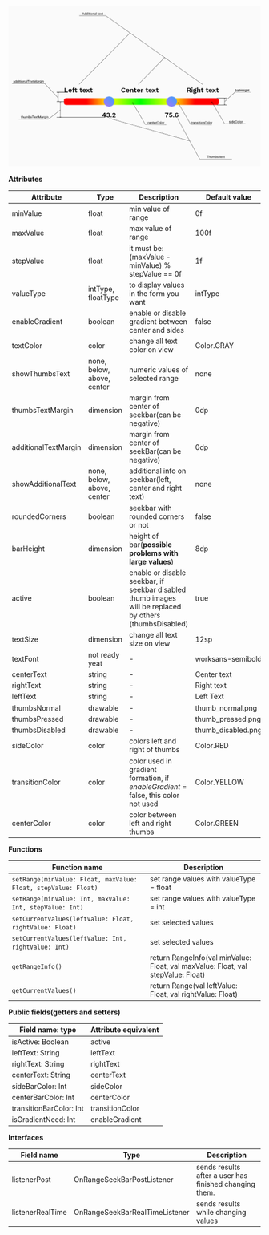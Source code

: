 ![alt text](example.png)

**Attributes**
                    
Attribute  | Type | Description | Default value
-----------|-------|-------------|-----------
minValue  | float | min value of range | 0f
maxValue  | float | max value of range | 100f
stepValue | float | it must be: (maxValue - minValue) % stepValue == 0f | 1f
valueType | intType, floatType | to display values in the form you want | intType
enableGradient | boolean | enable or disable gradient between center and sides | false
textColor | color | change all text color on view | Color.GRAY
showThumbsText | none, below, above, center | numeric values of selected range | none
thumbsTextMargin | dimension  | margin from center of seekbar(сan be negative) | 0dp
additionalTextMargin | dimension | margin from center of seekBar(сan be negative) | 0dp
showAdditionalText | none, below, above, center | additional info on seekbar(left, center and right text)  | none
roundedCorners | boolean | seekbar with rounded corners or not | false
barHeight | dimension | height of bar(**possible problems with large values**) | 8dp
active | boolean | enable or disable seekbar, if seekbar disabled thumb images will be replaced by others (thumbsDisabled) | true
textSize | dimension | change all text size on view | 12sp
textFont | not ready yeat | - | worksans-semibold
centerText | string | - | Center text
rightText | string | - | Right text
leftText | string | - | Left Text
thumbsNormal | drawable | - | thumb_normal.png
thumbsPressed | drawable | - | thumb_pressed.png
thumbsDisabled | drawable | - | thumb_disabled.png
sideColor | color | colors left and right of thumbs | Color.RED
transitionColor | color | color used in gradient formation, if *enableGradient* = false, this color not used | Color.YELLOW
centerColor | color | color between left and right thumbs | Color.GREEN

**Functions**

Function name | Description |
---------------- | ------------------------------ |
`setRange(minValue: Float, maxValue: Float, stepValue: Float)`      | set range values with valueType = float       |
`setRange(minValue: Int, maxValue: Int, stepValue: Int)`   | set range values with valueType = int     |
`setCurrentValues(leftValue: Float, rightValue: Float)` | set selected values
`setCurrentValues(leftValue: Int, rightValue: Int)` | set selected values
`getRangeInfo()` | return RangeInfo(val minValue: Float, val maxValue: Float, val stepValue: Float)
`getCurrentValues()` | return Range(val leftValue: Float, val rightValue: Float)

**Public fields(getters and setters)**

Field name: type | Attribute equivalent |
------------- | ------------- |
isActive: Boolean | active
leftText: String | leftText
rightText: String | rightText
centerText: String | centerText
sideBarColor: Int | sideColor
centerBarColor: Int | centerColor
transitionBarColor: Int | transitionColor
isGradientNeed: Int | enableGradient

**Interfaces**

Field name | Type | Description |
-------------| ------| -------------|
listenerPost | OnRangeSeekBarPostListener | sends results after a user has finished changing them.
listenerRealTime | OnRangeSeekBarRealTimeListener | sends results while changing values
